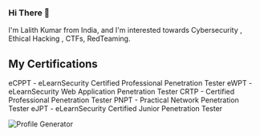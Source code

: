 ### Hi There 👋


I'm  Lalith Kumar from India, and I'm interested towards Cybersecurity , Ethical Hacking , CTFs, RedTeaming. 

## My Certifications

eCPPT - eLearnSecurity Certified Professional Penetration Tester
eWPT - eLearnSecurity Web Application Penetration Tester
CRTP - Certified Professional Penetration Tester
PNPT - Practical Network Penetration Tester
eJPT - eLearnSecurity Certified Junior Penetration Tester

![Profile Generator](https://arturssmirnovs.github.io/github-profile-readme-generator/images/banner.png)

